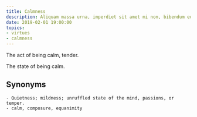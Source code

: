 ```yaml
---
title: Calmness
description: Aliquam massa urna, imperdiet sit amet mi non, bibendum euismod est.
date: 2019-02-01 19:00:00
topics: 
- virtues
- calmness
---
```


The act of being calm, tender.  

The state of being calm.

## Synonyms
	- Quietness; mildness; unruffled state of the mind, passions, or temper.
	- calm, composure, equanimity
